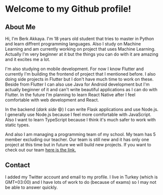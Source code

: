 # Welcome to my Github profile!

## About Me
Hi, I'm Berk Akkaya. I'm 18 years old student that tries to master in Python and learn diffrent programming languages.
Also I study on Machine Learning and am currently working on project that uses Machine Learning.
Actually I'm very beginner at it but the things you can do with it are amazing and it excites me a lot.

I'm also studying on mobile development. For now I know Flutter and currently I'm building the frontend of project
that I mentioned before. I also doing side projects in Flutter but I don't have much time to work on these. Beside
from Flutter I can also use Java for Android development but I'm actually beginner of it and can't write beautiful
applications as I can do with Flutter. In the future I'm planning to learn React Native after I feel comfortable
with web development and React.

In the backend (*dark side* 😄) I can write Flask applications and use Node.js. I generally use Node.js because
I feel more comfortable with JavaScript. Also I want to learn TypeScript because I think it's much safer to
work with static types.

And also I am managing a programming team of my school. My team has 5 member excluding our teacher.
Our team is still new and it has only one project at this time but in future we will build new projects.
If you want to check out our team [here is the link.](https://github.com/dundar-ciloglu-programming-team)

## Contact
I added my Twitter account and email to my profile. I live in Turkey (which is GMT+03:00) and I have lots of
work to do (because of exams) so I may not be able to answer quickly.
